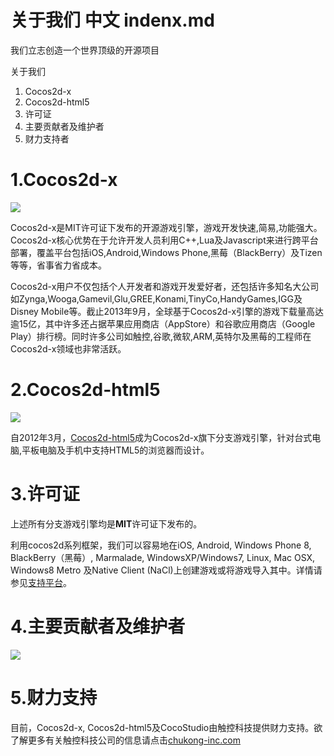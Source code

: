 # 关于我们 中文 indenx.md

我们立志创造一个世界顶级的开源项目

关于我们

1. Cocos2d-x
2. Cocos2d-html5
3. 许可证
4. 主要贡献者及维护者
5. 财力支持者

# 1.Cocos2d-x
 
![](./res/xlogo.png)

Cocos2d-x是MIT许可证下发布的开源游戏引擎，游戏开发快速,简易,功能强大。Cocos2d-x核心优势在于允许开发人员利用C++,Lua及Javascript来进行跨平台部署，覆盖平台包括iOS,Android,Windows Phone,黑莓（BlackBerry）及Tizen等等，省事省力省成本。

Cocos2d-x用户不仅包括个人开发者和游戏开发爱好者，还包括许多知名大公司如Zynga,Wooga,Gamevil,Glu,GREE,Konami,TinyCo,HandyGames,IGG及Disney Mobile等。截止2013年9月，全球基于Cocos2d-x引擎的游戏下载量高达逾15亿，其中许多还占据苹果应用商店（AppStore）和谷歌应用商店（Google Play）排行榜。同时许多公司如触控,谷歌,微软,ARM,英特尔及黑莓的工程师在Cocos2d-x领域也非常活跃。

# 2.Cocos2d-html5

![](./res/html5logo.png)

自2012年3月，[Cocos2d-html5](../../../wiki/cocos2d-js/zh.md)成为Cocos2d-x旗下分支游戏引擎，针对台式电脑,平板电脑及手机中支持HTML5的浏览器而设计。

# 3.许可证

上述所有分支游戏引擎均是**MIT**许可证下发布的。

利用cocos2d系列框架，我们可以容易地在iOS, Android, Windows Phone 8, BlackBerry（黑莓）, Marmalade, WindowsXP/Windows7, Linux, Mac OSX, Windows8 Metro 及Native Client (NaCl)上创建游戏或将游戏导入其中。详情请参见[支持平台](../../../wiki/supported-platforms-and-programming-languages/zh.md)。

# 4.主要贡献者及维护者

![](./res/contructors.png)
 
# 5.财力支持

目前，Cocos2d-x, Cocos2d-html5及CocoStudio由触控科技提供财力支持。欲了解更多有关触控科技公司的信息请点击[chukong-inc.com](http://www.chukong-inc.com)
